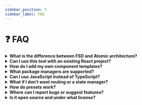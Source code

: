 ```yaml
---
sidebar_position: 5
sidebar_label: FAQ
---
```


# ❓ FAQ

<details>
  <summary><strong>What is the difference between FSD and Atomic architecture?</strong></summary>

FSD (Feature-Sliced Design) focuses on scalability and domain-driven structure. It's ideal for large-scale projects with clear domain boundaries.

Atomic Design is UI-centric, breaking components down into atoms, molecules, organisms, etc., and is better suited for design systems and small-to-medium projects.
</details>

<details>
  <summary><strong>Can I use this tool with an existing React project?</strong></summary>

Not directly. zero-guess-frontend is optimized for initializing new projects from scratch.

However, you can extract templates and component generators for use in your existing project if needed.
</details>

<details>
  <summary><strong>How do I add my own component templates?</strong></summary>

1) Add a `.zgfconfig.json` in your project root.

2) Create `{your-template}.zgf.yaml` files in the configured path.

3) Use aliases to specify output folders.

4) Run:

```bash
zgf g your-template @yourAlias
```
</details>

<details>
  <summary><strong>What package managers are supported?</strong></summary>

- npm
- yarn
- pnpm

You can select one interactively or specify it via `--pm` option.
</details>

<details>
  <summary><strong>Can I use JavaScript instead of TypeScript?</strong></summary>

Yes. Both JavaScript and TypeScript are supported. Use the `--lang=js` option when initializing the project.
</details>

<details>
  <summary><strong>What if I don’t want routing or a state manager?</strong></summary>

No problem! You can skip both during interactive setup or omit `--routing` and `--sm` flags in CLI.
</details>

<details>
  <summary><strong>How do presets work?</strong></summary>

You can save your preferred setup as a preset. Create it via:

```bash
zgf-preset
```

Then reuse with:

```bash
zgf --preset=my-preset
```

Presets save time for repeatable configurations.
</details>

<details>
  <summary><strong>Where can I report bugs or suggest features?</strong></summary>

Please open an issue on the GitHub Issues page:

https://github.com/LAYT73/zero-guess-frontend/issues
</details>

<details>
  <summary><strong>Is it open source and under what license?</strong></summary>

Yes, it's open-source under the MIT License.
</details>
